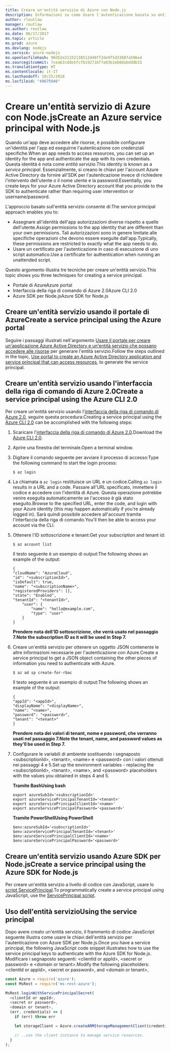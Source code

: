 ```yaml
---
title: Creare un'entità servizio di Azure con Node.js
description: Informazioni su come Usare l'autenticazione basata su entità servizio tramite Node.js
author: rloutlaw
manager: routlaw
ms.author: routlaw
ms.date: 06/17/2017
ms.topic: article
ms.prod: azure
ms.devlang: nodejs
ms.service: azure-nodejs
ms.openlocfilehash: 98d52e21332138512d40ff2de9f5d3388fa596e4
ms.sourcegitcommit: 7cea63cdde5fcfb19271bf7a93b1eb0dabdddb31
ms.translationtype: HT
ms.contentlocale: it-IT
ms.lasthandoff: 10/25/2018
ms.locfileid: "49675946"
---
```

# <a name="create-an-azure-service-principal-with-nodejs"></a><span data-ttu-id="e8855-103">Creare un'entità servizio di Azure con Node.js</span><span class="sxs-lookup"><span data-stu-id="e8855-103">Create an Azure service principal with Node.js</span></span> 

<span data-ttu-id="e8855-104">Quando un'app deve accedere alle risorse, è possibile configurare un'identità per l'app ed eseguirne l'autenticazione con credenziali specifiche.</span><span class="sxs-lookup"><span data-stu-id="e8855-104">When an app needs to access resources, you can set up an identity for the app and authenticate the app with its own credentials.</span></span> <span data-ttu-id="e8855-105">Questa identità è nota come *entità servizio*.</span><span class="sxs-lookup"><span data-stu-id="e8855-105">This identity is known as a *service principal*.</span></span> <span data-ttu-id="e8855-106">Essenzialmente, si creano le chiavi per l'account Azure Active Directory da fornire all'SDK per l'autenticazione invece di richiedere l'intervento dell'utente o il nome utente e la password.</span><span class="sxs-lookup"><span data-stu-id="e8855-106">Essentially, you create keys for your Azure Active Directory account that you provide to the SDK to authenticate rather than requiring user intervention or username/password.</span></span>

<span data-ttu-id="e8855-107">L'approccio basato sull'entità servizio consente di:</span><span class="sxs-lookup"><span data-stu-id="e8855-107">The service principal approach enables you to:</span></span>
- <span data-ttu-id="e8855-108">Assegnare all'identità dell'app autorizzazioni diverse rispetto a quelle dell'utente.</span><span class="sxs-lookup"><span data-stu-id="e8855-108">Assign permissions to the app identity that are different than your own permissions.</span></span> <span data-ttu-id="e8855-109">Tali autorizzazioni sono in genere limitate alle specifiche operazioni che devono essere eseguite dall'app.</span><span class="sxs-lookup"><span data-stu-id="e8855-109">Typically, these permissions are restricted to exactly what the app needs to do.</span></span>
- <span data-ttu-id="e8855-110">Usare un certificato per l'autenticazione in caso di esecuzione di uno script automatico.</span><span class="sxs-lookup"><span data-stu-id="e8855-110">Use a certificate for authentication when running an unattended script.</span></span>

<span data-ttu-id="e8855-111">Questo argomento illustra tre tecniche per creare un'entità servizio.</span><span class="sxs-lookup"><span data-stu-id="e8855-111">This topic shows you three techniques for creating a service principal.</span></span>

- <span data-ttu-id="e8855-112">Portale di Azure</span><span class="sxs-lookup"><span data-stu-id="e8855-112">Azure portal</span></span>
- <span data-ttu-id="e8855-113">Interfaccia della riga di comando di Azure 2.0</span><span class="sxs-lookup"><span data-stu-id="e8855-113">Azure CLI 2.0</span></span>
- <span data-ttu-id="e8855-114">Azure SDK per Node.js</span><span class="sxs-lookup"><span data-stu-id="e8855-114">Azure SDK for Node.js</span></span>

## <a name="create-a-service-principal-using-the-azure-portal"></a><span data-ttu-id="e8855-115">Creare un'entità servizio usando il portale di Azure</span><span class="sxs-lookup"><span data-stu-id="e8855-115">Create a service principal using the Azure portal</span></span>

<span data-ttu-id="e8855-116">Seguire i passaggi illustrati nell'argomento [Usare il portale per creare un'applicazione Azure Active Directory e un'entità servizio che possano accedere alle risorse](https://azure.microsoft.com/documentation/articles/resource-group-create-service-principal-portal/) per generare l'entità servizio.</span><span class="sxs-lookup"><span data-stu-id="e8855-116">Follow the steps outlined in the topic, [Use portal to create an Azure Active Directory application and service principal that can access resources](https://azure.microsoft.com/documentation/articles/resource-group-create-service-principal-portal/), to generate the service principal.</span></span>

## <a name="create-a-service-principal-using-the-azure-cli-20"></a><span data-ttu-id="e8855-117">Creare un'entità servizio usando l'interfaccia della riga di comando di Azure 2.0</span><span class="sxs-lookup"><span data-stu-id="e8855-117">Create a service principal using the Azure CLI 2.0</span></span>

<span data-ttu-id="e8855-118">Per creare un'entità servizio usando l'[interfaccia della riga di comando di Azure 2.0](https://docs.microsoft.com/cli/azure/install-az-cli2), seguire questa procedura:</span><span class="sxs-lookup"><span data-stu-id="e8855-118">Creating a service principal using the [Azure CLI 2.0](https://docs.microsoft.com/cli/azure/install-az-cli2) can be accomplished with the following steps:</span></span>

1. <span data-ttu-id="e8855-119">Scaricare l'[interfaccia della riga di comando di Azure 2.0](https://docs.microsoft.com/cli/azure/install-az-cli2).</span><span class="sxs-lookup"><span data-stu-id="e8855-119">Download the [Azure CLI 2.0](https://docs.microsoft.com/cli/azure/install-az-cli2).</span></span>

2. <span data-ttu-id="e8855-120">Aprire una finestra del terminale.</span><span class="sxs-lookup"><span data-stu-id="e8855-120">Open a terminal window.</span></span>

3. <span data-ttu-id="e8855-121">Digitare il comando seguente per avviare il processo di accesso:</span><span class="sxs-lookup"><span data-stu-id="e8855-121">Type the following command to start the login process:</span></span>

    ```shell
    $ az login
    ```

4. <span data-ttu-id="e8855-122">La chiamata a `az login` restituisce un URL e un codice.</span><span class="sxs-lookup"><span data-stu-id="e8855-122">Calling `az login` results in a URL and a code.</span></span> <span data-ttu-id="e8855-123">Passare all'URL specificato, immettere il codice e accedere con l'identità di Azure. Questa operazione potrebbe venire eseguita automaticamente se l'accesso è già stato eseguito.</span><span class="sxs-lookup"><span data-stu-id="e8855-123">Browse to the specified URL, enter the code, and login with your Azure identity (this may happen automatically if you're already logged in).</span></span> <span data-ttu-id="e8855-124">Sarà quindi possibile accedere all'account tramite l'interfaccia della riga di comando.</span><span class="sxs-lookup"><span data-stu-id="e8855-124">You'll then be able to access your account via the CLI.</span></span>

5. <span data-ttu-id="e8855-125">Ottenere l'ID sottoscrizione e tenant:</span><span class="sxs-lookup"><span data-stu-id="e8855-125">Get your subscription and tenant id:</span></span>

    ```shell
    $ az account list
    ```

    <span data-ttu-id="e8855-126">Il testo seguente è un esempio di output:</span><span class="sxs-lookup"><span data-stu-id="e8855-126">The following shows an example of the output:</span></span>

    ```shell
    {
    "cloudName": "AzureCloud",
    "id": "<subscriptionId>",
    "isDefault": true,
    "name": "<subscriptionName>",
    "registeredProviders": [],
    "state": "Enabled",
    "tenantId": "<tenantId>",
        "user": {
            "name": "hello@example.com",
            "type": "user"
        }
    }
    ```

    <span data-ttu-id="e8855-127">**Prendere nota dell'ID sottoscrizione, che verrà usato nel passaggio 7.**</span><span class="sxs-lookup"><span data-stu-id="e8855-127">**Note the subscription ID as it will be used in Step 7.**</span></span>

6. <span data-ttu-id="e8855-128">Creare un'entità servizio per ottenere un oggetto JSON contenente le altre informazioni necessarie per l'autenticazione con Azure.</span><span class="sxs-lookup"><span data-stu-id="e8855-128">Create a service principal to get a JSON object containing the other pieces of information you need to authenticate with Azure.</span></span>

    ```shell
    $ az ad sp create-for-rbac
    ```

    <span data-ttu-id="e8855-129">Il testo seguente è un esempio di output:</span><span class="sxs-lookup"><span data-stu-id="e8855-129">The following shows an example of the output:</span></span>

    ```shell
    {
    "appId": "<appId>",
    "displayName": "<displayName>",
    "name": "<name>",
    "password": "<password>",
    "tenant": "<tenant>"
    }
    ```

    <span data-ttu-id="e8855-130">**Prendere nota dei valori di tenant, nome e password, che verranno usati nel passaggio 7.**</span><span class="sxs-lookup"><span data-stu-id="e8855-130">**Note the tenant, name, and password values as they'll be used in Step 7.**</span></span>

7. <span data-ttu-id="e8855-131">Configurare le variabili di ambiente sostituendo i segnaposto &lt;subscriptionId>, &lt;tenant>, &lt;name> e &lt;password> con i valori ottenuti nei passaggi 4 e 5.</span><span class="sxs-lookup"><span data-stu-id="e8855-131">Set up the environment variables - replacing the &lt;subscriptionId>, &lt;tenant>, &lt;name>, and &lt;password> placeholders with the values you obtained in steps 4 and 5.</span></span> 

    <span data-ttu-id="e8855-132">**Tramite Bash**</span><span class="sxs-lookup"><span data-stu-id="e8855-132">**Using bash**</span></span>

    ```shell
    export azureSubId='<subscriptionId>'
    export azureServicePrincipalTenantId='<tenant>'
    export azureServicePrincipalClientId='<name>'
    export azureServicePrincipalPassword='<password>'
    ```

    <span data-ttu-id="e8855-133">**Tramite PowerShell**</span><span class="sxs-lookup"><span data-stu-id="e8855-133">**Using PowerShell**</span></span>

    ```shell
    $env:azureSubId='<subscriptionId>'
    $env:azureServicePrincipalTenantId='<tenant>'
    $env:azureServicePrincipalClientId='<name>'
    $env:azureServicePrincipalPassword='<password>'
    ```

## <a name="create-a-service-principal-using-the-azure-sdk-for-nodejs"></a><span data-ttu-id="e8855-134">Creare un'entità servizio usando Azure SDK per Node.js</span><span class="sxs-lookup"><span data-stu-id="e8855-134">Create a service principal using the Azure SDK for Node.js</span></span>

<span data-ttu-id="e8855-135">Per creare un'entità servizio a livello di codice con JavaScript, usare lo [script ServicePrincipal](https://github.com/Azure/azure-sdk-for-node/tree/master/Documentation/ServicePrincipal).</span><span class="sxs-lookup"><span data-stu-id="e8855-135">To programmatically create a service principal using JavaScript, use the [ServicePrincipal script](https://github.com/Azure/azure-sdk-for-node/tree/master/Documentation/ServicePrincipal).</span></span>   

## <a name="using-the-service-principal"></a><span data-ttu-id="e8855-136">Uso dell'entità servizio</span><span class="sxs-lookup"><span data-stu-id="e8855-136">Using the service principal</span></span>

<span data-ttu-id="e8855-137">Dopo avere creato un'entità servizio, il frammento di codice JavaScript seguente illustra come usare le chiavi dell'entità servizio per l'autenticazione con Azure SDK per Node.js.</span><span class="sxs-lookup"><span data-stu-id="e8855-137">Once you have a service principal, the following JavaScript code snippet illustrates how to use the service principal keys to authenticate with the Azure SDK for Node.js.</span></span> <span data-ttu-id="e8855-138">Modificare i segnaposto seguenti: &lt;clientId or appId>, &lt;secret or password> e &lt;domain or tenant>.</span><span class="sxs-lookup"><span data-stu-id="e8855-138">Modify the following placeholders: &lt;clientId or appId>, &lt;secret or password>, and &lt;domain or tenant>,</span></span>

```javascript
const Azure = require('azure');
const MsRest = require('ms-rest-azure');

MsRest.loginWithServicePrincipalSecret(
  <clientId or appId>,
  <secret or password>,
  <domain or tenant>,
  (err, credentials) => {
    if (err) throw err

    let storageClient = Azure.createARMStorageManagementClient(credentials, '<azure-subscription-id>');

    // ..use the client instance to manage service resources.
  }
);
```

